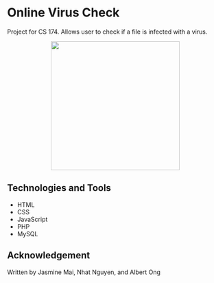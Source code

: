 # Online Virus Check
Project for CS 174. Allows user to check if a file is infected with a virus. 

<p align="center">
  <img width="300" src="https://raw.githubusercontent.com/Anferensis/online-virus-check/master/project/resources/favicon.png?token=AM0u9JlB8pRgKQ7ytowEPxJITtkdGokvks5crj7MwA%3D%3D">
</p>

## Technologies and Tools
* HTML
* CSS
* JavaScript
* PHP
* MySQL

## Acknowledgement
Written by Jasmine Mai, Nhat Nguyen, and Albert Ong

